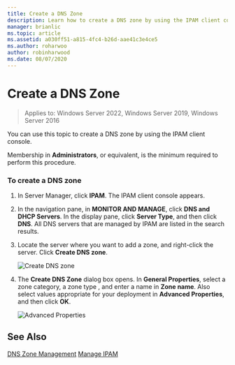 ```yaml
---
title: Create a DNS Zone
description: Learn how to create a DNS zone by using the IPAM client console.
manager: brianlic
ms.topic: article
ms.assetid: a030ff51-a815-4fc4-b26d-aae41c3e4ce5
ms.author: roharwoo
author: robinharwood
ms.date: 08/07/2020
---
```

# Create a DNS Zone

>Applies to: Windows Server 2022, Windows Server 2019, Windows Server 2016

You can use this topic to create a DNS zone by using the IPAM client console.

Membership in **Administrators**, or equivalent, is the minimum required to perform this procedure.

### To create a DNS zone

1.  In Server Manager, click  **IPAM**. The IPAM client console appears.

2.  In the navigation pane, in **MONITOR AND MANAGE**, click **DNS and DHCP Servers**. In the display pane, click **Server Type**, and then click **DNS**. All DNS servers that are managed by IPAM are listed in the search results.

3.  Locate the server where you want to add a zone, and right-click the server.  Click **Create DNS zone**.

    ![Create DNS zone](../../media/Create-a-DNS-Zone/ipam_CreateDNSZone_01a.jpg)

4.  The **Create DNS Zone** dialog box opens. In **General Properties**, select a zone category, a zone type , and enter a name in **Zone name**. Also select values appropriate for your deployment in **Advanced Properties**, and then click **OK**.

    ![Advanced Properties](../../media/Create-a-DNS-Zone/ipam_CreateDNSZone_02a.jpg)

## See Also
[DNS Zone Management](DNS-Zone-Management.md)
[Manage IPAM](Manage-IPAM.md)



